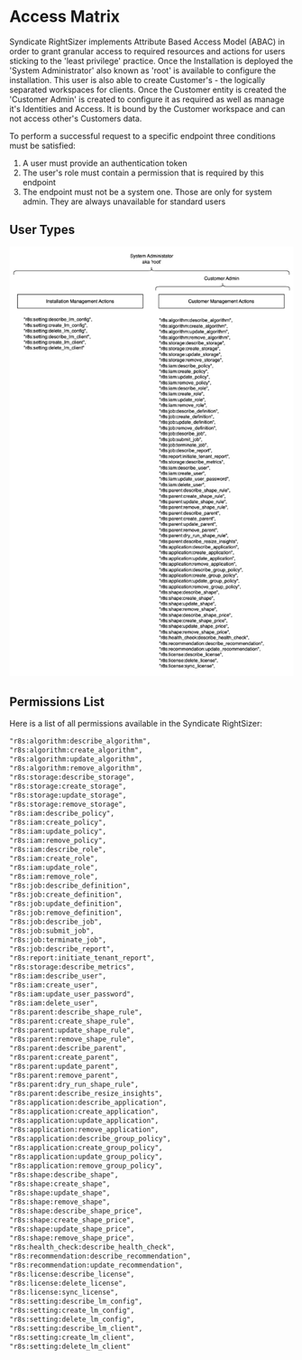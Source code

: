 # Access Matrix

Syndicate RightSizer implements Attribute Based Access Model (ABAC) in order to grant granular access to required resources and actions
for users sticking to the 'least privilege' practice.
Once the Installation is deployed the 'System Administrator' also known as 'root' is available to configure the installation. 
This user is also able to create Customer's - the logically separated workspaces for clients. Once the Customer entity is created
the 'Customer Admin' is created to configure it as required as well as manage it's Identities and Access. It is bound by the Customer workspace 
and can not access other's Customers data. 

To perform a successful request to a specific endpoint three conditions must be satisfied:
1) A user must provide an authentication token
2) The user's role must contain a permission that is required by this endpoint
3) The endpoint must not be a system one. Those are only for system admin. They are always unavailable for standard users

## User Types

![Users Types](./assets/access_matric_users.png)

## Permissions List
Here is a list of all permissions available in the Syndicate RightSizer: 
```commandline
"r8s:algorithm:describe_algorithm",
"r8s:algorithm:create_algorithm",
"r8s:algorithm:update_algorithm",
"r8s:algorithm:remove_algorithm",
"r8s:storage:describe_storage",
"r8s:storage:create_storage",
"r8s:storage:update_storage",
"r8s:storage:remove_storage",
"r8s:iam:describe_policy",
"r8s:iam:create_policy",
"r8s:iam:update_policy",
"r8s:iam:remove_policy",
"r8s:iam:describe_role",
"r8s:iam:create_role",
"r8s:iam:update_role",
"r8s:iam:remove_role",
"r8s:job:describe_definition",
"r8s:job:create_definition",
"r8s:job:update_definition",
"r8s:job:remove_definition",
"r8s:job:describe_job",
"r8s:job:submit_job",
"r8s:job:terminate_job",
"r8s:job:describe_report",
"r8s:report:initiate_tenant_report",
"r8s:storage:describe_metrics",
"r8s:iam:describe_user",
"r8s:iam:create_user",
"r8s:iam:update_user_password",
"r8s:iam:delete_user",
"r8s:parent:describe_shape_rule",
"r8s:parent:create_shape_rule",
"r8s:parent:update_shape_rule",
"r8s:parent:remove_shape_rule",
"r8s:parent:describe_parent",
"r8s:parent:create_parent",
"r8s:parent:update_parent",
"r8s:parent:remove_parent",
"r8s:parent:dry_run_shape_rule",
"r8s:parent:describe_resize_insights",
"r8s:application:describe_application",
"r8s:application:create_application",
"r8s:application:update_application",
"r8s:application:remove_application",
"r8s:application:describe_group_policy",
"r8s:application:create_group_policy",
"r8s:application:update_group_policy",
"r8s:application:remove_group_policy",
"r8s:shape:describe_shape",
"r8s:shape:create_shape",
"r8s:shape:update_shape",
"r8s:shape:remove_shape",
"r8s:shape:describe_shape_price",
"r8s:shape:create_shape_price",
"r8s:shape:update_shape_price",
"r8s:shape:remove_shape_price",
"r8s:health_check:describe_health_check",
"r8s:recommendation:describe_recommendation",
"r8s:recommendation:update_recommendation",
"r8s:license:describe_license",
"r8s:license:delete_license",
"r8s:license:sync_license",
"r8s:setting:describe_lm_config",
"r8s:setting:create_lm_config",
"r8s:setting:delete_lm_config",
"r8s:setting:describe_lm_client",
"r8s:setting:create_lm_client",
"r8s:setting:delete_lm_client"
```

